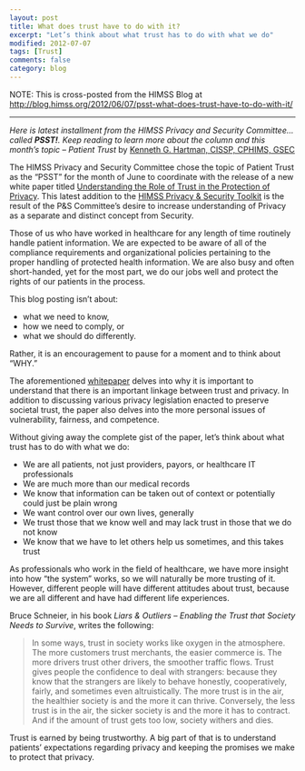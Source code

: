 ```yaml
---
layout: post
title: What does trust have to do with it?
excerpt: "Let’s think about what trust has to do with what we do"
modified: 2012-07-07
tags: [Trust]
comments: false
category: blog
---
```


NOTE: This is cross-posted from the HIMSS Blog at <a href="http://blog.himss.org/2012/06/07/psst-what-does-trust-have-to-do-with-it/">http://blog.himss.org/2012/06/07/psst-what-does-trust-have-to-do-with-it/</a>

<hr>

<em>Here is latest installment from the HIMSS Privacy and Security Committee…called **PSST!**. Keep reading to learn more about the column and this month’s topic – Patient Trust </em>by <a href="https://kennethghartman.com/">Kenneth G. Hartman, CISSP, CPHIMS, GSEC</a>

The HIMSS Privacy and Security Committee chose the topic of Patient Trust as the “PSST” for the month of June to coordinate with the release of a new white paper titled [Understanding the Role of Trust in the Protection of Privacy](/media/Understanding-the-Role-of-Trust-in-the-Protection-of-Privacy.pdf)</em>.  This latest addition to the <a href="http://www.himss.org/library/healthcare-privacy-security/toolkit?navItemNumber=16480">HIMSS Privacy & Security Toolkit</a> is the result of the P&S Committee’s desire to increase understanding of Privacy as a separate and distinct concept from Security.

Those of us who have worked in healthcare for any length of time routinely handle patient information.  We are expected to be aware of all of the compliance requirements and organizational policies pertaining to the proper handling of protected health information.  We are also busy and often short-handed, yet for the most part, we do our jobs well and protect the rights of our patients in the process.

This blog posting isn’t about:

* what we need to know,
* how we need to comply, or
* what we should do differently.

Rather, it is an encouragement to pause for a moment and to think about “WHY.”

The aforementioned [whitepaper](/media/Understanding-the-Role-of-Trust-in-the-Protection-of-Privacy.pdf) delves into why it is important to understand that there is an important linkage between trust and privacy.  In addition to discussing various privacy legislation enacted to preserve societal trust, the paper also delves into the more personal issues of vulnerability, fairness, and competence.

Without giving away the complete gist of the paper, let’s think about what trust has to do with what we do:

* We are all patients, not just providers, payors, or healthcare IT professionals
* We are much more than our medical records
* We know that information can be taken out of context or potentially could just be plain wrong
* We want control over our own lives, generally
* We trust those that we know well and may lack trust in those that we do not know
* We know that we have to let others help us sometimes, and this takes trust

As professionals who work in the field of healthcare, we have more insight into how “the system” works, so we will naturally be more trusting of it.  However, different people will have different attitudes about trust, because we are all different and have had different life experiences.

Bruce Schneier, in his book <em>Liars & Outliers – Enabling the Trust that Society Needs to Survive</em>, writes the following:

> In some ways, trust in society works like oxygen in the atmosphere.  The more customers trust merchants, the easier commerce is.  The more drivers trust other drivers, the smoother traffic flows.  Trust gives people the confidence to deal with strangers: because they know that the strangers are likely to behave honestly, cooperatively, fairly, and sometimes even altruistically.  The more trust is in the air, the healthier society is and the more it can thrive.  Conversely, the less trust is in the air, the sicker society is and the more it has to contract.  And if the amount of trust gets too low, society withers and dies.

Trust is earned by being trustworthy.  A big part of that is to understand patients’ expectations regarding privacy and keeping the promises we make to protect that privacy.
